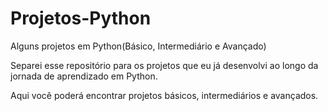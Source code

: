 # Projetos-Python
Alguns projetos em Python(Básico, Intermediário e Avançado)

Separei esse repositório para os projetos que eu já desenvolvi ao longo da jornada de aprendizado em Python.

Aqui você poderá encontrar projetos básicos, intermediários e avançados.
